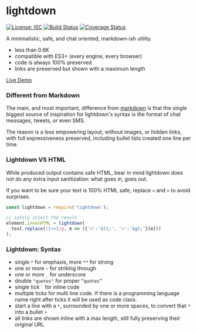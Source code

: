 # lightdown

[![License: ISC](https://img.shields.io/badge/License-ISC-yellow.svg)](https://opensource.org/licenses/ISC) [![Build Status](https://travis-ci.org/WebReflection/lightdown.svg?branch=master)](https://travis-ci.org/WebReflection/lightdown) [![Coverage Status](https://coveralls.io/repos/github/WebReflection/lightdown/badge.svg?branch=master)](https://coveralls.io/github/WebReflection/lightdown?branch=master)

A minimalistic, safe, and chat oriented, markdown-ish utility.

  * less than 0.6K
  * compatible with ES3+ (every engine, every browser)
  * code is always 100% preserved
  * links are preserved but shown with a maximum length

[Live Demo](https://codepen.io/WebReflection/pen/yKGBWo?editors=0100)

### Different from Markdown

The main, and most important, difference from [markdown](https://daringfireball.net/projects/markdown/syntax)
is that the single biggest source of inspiration for lightdown's syntax is the format of chat messages, tweets, or even SMS.

The reason is a less empowering layout, without images, or hidden links, with full expressiveness preserved, including bullet lists created one line per time.



### Lightdown VS HTML

While produced output contains safe HTML, bear in mind lightdown does not do any extra input sanitization: what goes in, goes out.

If you want to be sure your text is 100% HTML safe, replace `<` and `>` to avoid surprises.

```js
const lightdown = require('lightdown');

// safely inject the result
element.innerHTML = lightdown(
  text.replace(/[<>]/g, m => ({'<':'&lt;', '>':'&gt;'}[m]))
);
```


### Lightdown: Syntax

  * single `*` for emphasis, more `**` for strong
  * one or more `~` for striking through
  * one or more `_` for underscore
  * double `"quotes"` for proper `“quotes”`
  * single tick `` ` `` for inline code
  * multiple ticks for multi line code. If there is a programming language name right after ticks it will be used as code class.
  * start a line with a ` * `, surrounded by one or more spaces, to convert that `*` into a bullet `•`
  * all links are shown inline with a max length, still fully preserving their original URL

